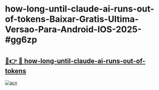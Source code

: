 # how-long-until-claude-ai-runs-out-of-tokens-Baixar-Gratis-Ultima-Versao-Para-Android-IOS-2025-#gg6zp

# <h2><a href="https://ainizakaria.my?title=how-long-until-claude-ai-runs-out-of-tokens&ref=24M">🔗👉 🔴 how-long-until-claude-ai-runs-out-of-tokens</a></h2>

[![acn](https://github.com/user-attachments/assets/0f9c940e-d8b0-45ae-aac7-cd30a18b3e1c)](https://ainizakaria.my?title=how-long-until-claude-ai-runs-out-of-tokens&ref=24M)

